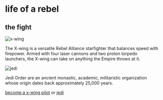 # life of a rebel 
## the fight
![x-wing](https://www.laughingplace.com/w/wp-content/uploads/2018/02/resistance-x-wing_9433981f.jpeg)

The X-wing is a versatile Rebel Alliance starfighter that balances speed with firepower. Armed with four laser cannons and two proton torpedo launchers, the X-wing can take on anything the Empire throws at it.

![jedi](https://res.cloudinary.com/jerrick/image/upload/fl_progressive,q_auto,w_1024/c6bzg9yhvanwaycqqhv8.jpg)

Jedi Order are an ancient monastic, academic, militaristic organization whose origin dates back approximately 25,000 years.

[become a x-wing pilot](x-wing.md) or [jedi](jedi.md)